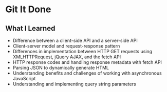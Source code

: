 # Git It Done

## What I Learned
* Difference between a client-side API and a server-side API
* Client-server model and request-response pattern
* Differences in implementation between HTTP GET requests using XMLHTTPRequest, jQuery AJAX, and the fetch API
* HTTP response codes and handling response metadata with fetch API
* Parsing JSON to dynamically generate HTML
* Understanding benefits and challenges of working with asynchronous JavaScript
* Understanding and implementing query string parameters
